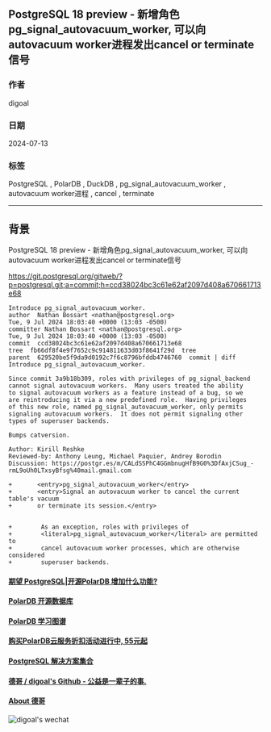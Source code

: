 ## PostgreSQL 18 preview - 新增角色pg_signal_autovacuum_worker, 可以向autovacuum worker进程发出cancel or terminate信号  
                                              
### 作者                  
digoal                  
                         
### 日期                       
2024-07-13                  
                      
### 标签                    
PostgreSQL , PolarDB , DuckDB , pg_signal_autovacuum_worker , autovacuum worker进程 , cancel , terminate    
                                             
----                      
                                    
## 背景     
PostgreSQL 18 preview - 新增角色pg_signal_autovacuum_worker, 可以向autovacuum worker进程发出cancel or terminate信号  
  
https://git.postgresql.org/gitweb/?p=postgresql.git;a=commit;h=ccd38024bc3c61e62af2097d408a670661713e68  
```  
Introduce pg_signal_autovacuum_worker.  
author  Nathan Bossart <nathan@postgresql.org>    
Tue, 9 Jul 2024 18:03:40 +0000 (13:03 -0500)  
committer Nathan Bossart <nathan@postgresql.org>    
Tue, 9 Jul 2024 18:03:40 +0000 (13:03 -0500)  
commit  ccd38024bc3c61e62af2097d408a670661713e68  
tree  fb66df8f4e9f7652c9c914811633d03f8641f29d  tree  
parent  629520be5f9da9d0192c7f6c8796bfddb4746760  commit | diff  
Introduce pg_signal_autovacuum_worker.  
  
Since commit 3a9b18b309, roles with privileges of pg_signal_backend  
cannot signal autovacuum workers.  Many users treated the ability  
to signal autovacuum workers as a feature instead of a bug, so we  
are reintroducing it via a new predefined role.  Having privileges  
of this new role, named pg_signal_autovacuum_worker, only permits  
signaling autovacuum workers.  It does not permit signaling other  
types of superuser backends.  
  
Bumps catversion.  
  
Author: Kirill Reshke  
Reviewed-by: Anthony Leung, Michael Paquier, Andrey Borodin  
Discussion: https://postgr.es/m/CALdSSPhC4GGmbnugHfB9G0%3DfAxjCSug_-rmL9oUh0LTxsyBfsg%40mail.gmail.com  
```  
  
  
```  
+       <entry>pg_signal_autovacuum_worker</entry>  
+       <entry>Signal an autovacuum worker to cancel the current table's vacuum  
+       or terminate its session.</entry>  
  
  
+        As an exception, roles with privileges of  
+        <literal>pg_signal_autovacuum_worker</literal> are permitted to  
+        cancel autovacuum worker processes, which are otherwise considered  
+        superuser backends.  
```   
   
  
#### [期望 PostgreSQL|开源PolarDB 增加什么功能?](https://github.com/digoal/blog/issues/76 "269ac3d1c492e938c0191101c7238216")
  
  
#### [PolarDB 开源数据库](https://openpolardb.com/home "57258f76c37864c6e6d23383d05714ea")
  
  
#### [PolarDB 学习图谱](https://www.aliyun.com/database/openpolardb/activity "8642f60e04ed0c814bf9cb9677976bd4")
  
  
#### [购买PolarDB云服务折扣活动进行中, 55元起](https://www.aliyun.com/activity/new/polardb-yunparter?userCode=bsb3t4al "e0495c413bedacabb75ff1e880be465a")
  
  
#### [PostgreSQL 解决方案集合](../201706/20170601_02.md "40cff096e9ed7122c512b35d8561d9c8")
  
  
#### [德哥 / digoal's Github - 公益是一辈子的事.](https://github.com/digoal/blog/blob/master/README.md "22709685feb7cab07d30f30387f0a9ae")
  
  
#### [About 德哥](https://github.com/digoal/blog/blob/master/me/readme.md "a37735981e7704886ffd590565582dd0")
  
  
![digoal's wechat](../pic/digoal_weixin.jpg "f7ad92eeba24523fd47a6e1a0e691b59")
  
